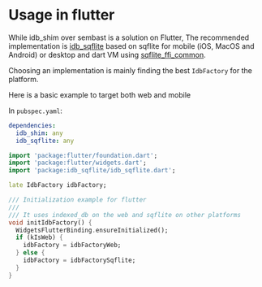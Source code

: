 # Usage in flutter

While idb_shim over sembast is a solution on Flutter, The recommended implementation is [idb_sqflite](https://pub.dev/packages/idb_sqflite) 
based on sqflite for mobile (iOS, MacOS and Android) or desktop and dart VM using [sqflite_ffi_common](https://pub.dev/packages/sqflite_common_ffi).

Choosing an implementation is mainly finding the best `IdbFactory` for the platform.

Here is a basic example to target both web and mobile

In `pubspec.yaml`:
```yaml
dependencies:
  idb_shim: any
  idb_sqflite: any
```

```dart
import 'package:flutter/foundation.dart';
import 'package:flutter/widgets.dart';
import 'package:idb_sqflite/idb_sqflite.dart';

late IdbFactory idbFactory;

/// Initialization example for flutter
///
/// It uses indexed_db on the web and sqflite on other platforms
void initIdbFactory() {
  WidgetsFlutterBinding.ensureInitialized();
  if (kIsWeb) {
    idbFactory = idbFactoryWeb;
  } else {
    idbFactory = idbFactorySqflite;
  }
}
```
